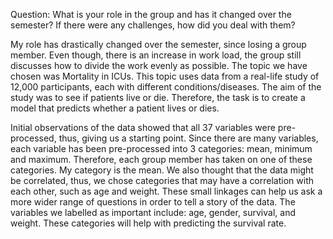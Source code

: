 Question: What is your role in the group and has it changed over the semester? If there were any challenges, how did you deal with them?

My role has drastically changed over the semester, since losing a group member. Even though, there is an increase in work load, the group still discusses how to divide the work evenly as possible. The topic we have chosen was Mortality in ICUs. This topic uses data from a real-life study of 12,000 participants, each with different conditions/diseases. The aim of the study was to see if patients live or die. Therefore, the task is to create a model that predicts whether a patient lives or dies. 

Initial observations of the data showed that all 37 variables were pre-processed, thus, giving us a starting point. Since there are many variables, each variable has been pre-processed into 3 categories: mean, minimum and maximum. Therefore, each group member has taken on one of these categories. My category is the mean. We also thought that the data might be correlated, thus, we chose categories that may have a correlation with each other, such as age and weight. These small linkages can help us ask a more wider range of questions in order to tell a story of the data. The variables we labelled as important include: age, gender, survival, and weight. These categories will help with predicting the survival rate. 
